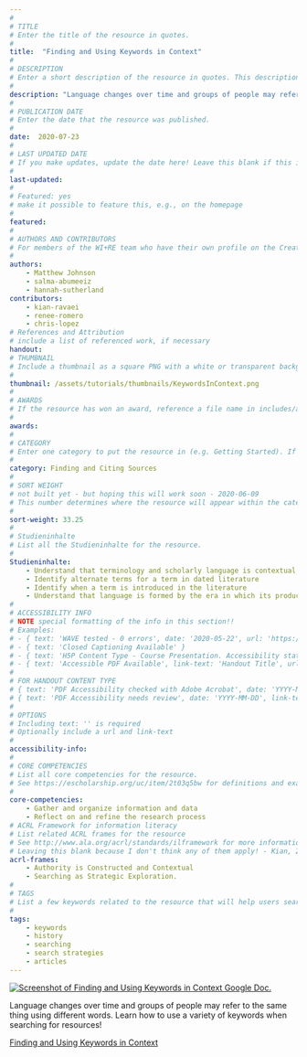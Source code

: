 ```yaml
---
#
# TITLE
# Enter the title of the resource in quotes.
#
title:  "Finding and Using Keywords in Context"
#
# DESCRIPTION
# Enter a short description of the resource in quotes. This description will appear on the list page as a preview, but not on the tutorial/workshop itself.
#
description: "Language changes over time and groups of people may refer to the same thing using different words. Learn how to use a variety of keywords when searching for resources!"
#
# PUBLICATION DATE
# Enter the date that the resource was published.
#
date:  2020-07-23
#
# LAST UPDATED DATE
# If you make updates, update the date here! Leave this blank if this is being published for the first time.
#
last-updated:
#
# Featured: yes
# make it possible to feature this, e.g., on the homepage
#
featured: 
#
# AUTHORS AND CONTRIBUTORS
# For members of the WI+RE team who have their own profile on the Creative Team page, enter the name as firstname-lastname (e.g. doug-worsham). For community partners who don't have their own profile on the WI+RE site, enter their name as Firstname Lastname (e.g. Gene Block). The names will appear in the order you enter them.
#
authors:
    - Matthew Johnson
    - salma-abumeeiz
    - hannah-sutherland
contributors:
    - kian-ravaei
    - renee-romero
    - chris-lopez 
# References and Attribution
# include a list of referenced work, if necessary
handout: 
# THUMBNAIL
# Include a thumbnail as a square PNG with a white or transparent background. Our standard dimensions are 250x250 px, but any size square will do. Thumbnails for tutorials go in /assets/tutorials/thumbnails/, and for workshops, /assets/workshops/thumbnails/.
#
thumbnail: /assets/tutorials/thumbnails/KeywordsInContext.png
#
# AWARDS
# If the resource has won an award, reference a file name in includes/awards/ without the .html. For example, if it was accepted to PRIMO, you would write "primo". If the award isn't in includes/awards, create a new award file!
#
awards:
#
# CATEGORY
# Enter one category to put the resource in (e.g. Getting Started). If you enter a category that doesn't already exist, a new category will be created on the WI+RE site.
#
category: Finding and Citing Sources
#
# SORT WEIGHT
# not built yet - but hoping this will work soon - 2020-06-09
# This number determines where the resource will appear within the category. Larger numbers appear later within the category, and higher numbers appear earlier.
#
sort-weight: 33.25
#
# Studieninhalte
# List all the Studieninhalte for the resource.
#
Studieninhalte:
    - Understand that terminology and scholarly language is contextual, temporal, and fluid
    - Identify alternate terms for a term in dated literature
    - Identify when a term is introduced in the literature
    - Understand that language is formed by the era in which its produced and can serve as a form of oppression - naming is power
#
# ACCESSIBILITY INFO
# NOTE special formatting of the info in this section!!
# Examples:
# - { text: 'WAVE tested - 0 errors', date: '2020-05-22', url: 'https://wave.webaim.org/' }
# - { text: 'Closed Captioning Available' }
# - { text: 'H5P Content Type - Course Presentation. Accessibility status - Tested with no known problems', date: 'YYYY-MM-DD', url: 'https://h5p.org/documentation/installation/content-type-accessibility' }
# - { text: 'Accessible PDF Available', link-text: 'Handout Title', url: 'full-url' }
#
# FOR HANDOUT CONTENT TYPE
# { text: 'PDF Accessibility checked with Adobe Acrobat', date: 'YYYY-MM-DD' }
# { text: 'PDF Accessibility needs review', date: 'YYYY-MM-DD', link-text: 'Issue reported', url: 'link to issue' } 
#
# OPTIONS
# Including text: '' is required
# Optionally include a url and link-text
#
accessibility-info:
#
# CORE COMPETENCIES
# List all core competencies for the resource.
# See https://escholarship.org/uc/item/2t03q5bw for definitions and examples of each core competency
#
core-competencies:
    - Gather and organize information and data
    - Reflect on and refine the research process
# ACRL Framework for information literacy
# List related ACRL frames for the resource
# See http://www.ala.org/acrl/standards/ilframework for more information
# Leaving this blank because I don't think any of them apply! - Kian, 2020-07-15
acrl-frames:
    - Authority is Constructed and Contextual
    - Searching as Strategic Exploration.
#
# TAGS
# List a few keywords related to the resource that will help users search for it.
#
tags:
    - keywords
    - history
    - searching
    - search strategies
    - articles
---
```


<div class="row">
    <div class="col-sm-12 col-md-5">
    <a href="https://drive.google.com/file/d/1bFYc0CmG-Xx2rKfKMP9jQvVU5u6uFqDN" target="_blank" class="btn btn-outline-primary" aria-label="Open the guide in new window"><img class="img-fluid img-thumbnail" src="{{ '/assets/images/contextual-keywords_Page_1.png' | relative_url }}"   alt="Screenshot of Finding and Using Keywords in Context Google Doc." data-caption="Finding and Using Keywords in Historical Context Google Doc."></a>
    </div>
    <div class="col-sm-12 col-md-7">
        <p class="card-text">Language changes over time and groups of people may refer to the same thing using different words. Learn how to use a variety of keywords when searching for resources!</p>
            <a href="https://drive.google.com/file/d/1bFYc0CmG-Xx2rKfKMP9jQvVU5u6uFqDN" target="_blank" class="btn btn-outline-primary btn-block" aria-label="Open the guide in new window">Finding and Using Keywords in Context <i class="fas fa-external-link-alt" aria-hidden="true"></i></a>
    </div>
</div>
